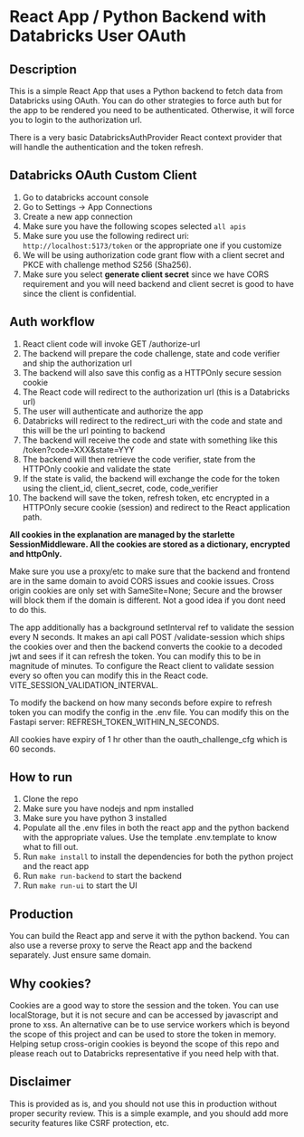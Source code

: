# React App / Python Backend with Databricks User OAuth


## Description

This is a simple React App that uses a Python backend to fetch data from Databricks using OAuth. 
You can do other strategies to force auth but for the app to be rendered you need to be authenticated.
Otherwise, it will force you to login to the authorization url. 

There is a very basic DatabricksAuthProvider React context provider that will handle the authentication and the token refresh.

## Databricks OAuth Custom Client

1. Go to databricks account console
2. Go to Settings -> App Connections
3. Create a new app connection
4. Make sure you have the following scopes selected `all apis`
5. Make sure you use the following redirect uri: `http://localhost:5173/token` or the appropriate one if you customize
6. We will be using authorization code grant flow with a client secret and PKCE with challenge method S256 (Sha256).
7. Make sure you select **generate client secret** since we have CORS requirement and you will need backend and client secret is good to have since the client is confidential.

## Auth workflow

1. React client code will invoke GET /authorize-url
2. The backend will prepare the code challenge, state and code verifier and ship the authorization url
3. The backend will also save this config as a HTTPOnly secure session cookie
4. The React code will redirect to the authorization url (this is a Databricks url)
5. The user will authenticate and authorize the app
6. Databricks will redirect to the redirect_uri with the code and state and this will be the url pointing to backend
7. The backend will receive the code and state with something like this /token?code=XXX&state=YYY
8. The backend will then retrieve the code verifier, state from the HTTPOnly cookie and validate the state
9. If the state is valid, the backend will exchange the code for the token using the client_id, client_secret, code, code_verifier
10. The backend will save the token, refresh token, etc encrypted in a HTTPOnly secure cookie (session) and redirect to the React application path.

**All cookies in the explanation are managed by the starlette SessionMiddleware. All the cookies are stored as a dictionary, encrypted and httpOnly.**

Make sure you use a proxy/etc to make sure that the backend and frontend are in the same domain to avoid CORS issues and cookie issues.
Cross origin cookies are only set with SameSite=None; Secure and the browser will block them if the domain is different. Not a good idea 
if you dont need to do this.

The app additionally has a background setInterval ref to validate the session every N seconds. It makes an api call POST /validate-session which 
ships the cookies over and then the backend converts the cookie to a decoded jwt and sees if it can refresh the token. You can modify this to be in magnitude of minutes.
To configure the React client to validate session every so often you can modify this in the React code. VITE_SESSION_VALIDATION_INTERVAL.

To modify the backend on how many seconds before expire to refresh token you can modify the config in the .env file. 
You can modify this on the Fastapi server: REFRESH_TOKEN_WITHIN_N_SECONDS.

All cookies have expiry of 1 hr other than the oauth_challenge_cfg which is 60 seconds.

## How to run

1. Clone the repo
2. Make sure you have nodejs and npm installed
3. Make sure you have python 3 installed
4. Populate all the .env files in both the react app and the python backend with the appropriate values. Use the template .env.template to know what to fill out.
5. Run `make install` to install the dependencies for both the python project and the react app
6. Run `make run-backend` to start the backend
7. Run `make run-ui` to start the UI

## Production

You can build the React app and serve it with the python backend.
You can also use a reverse proxy to serve the React app and the backend separately. Just ensure same domain.

## Why cookies?

Cookies are a good way to store the session and the token. 
You can use localStorage, but it is not secure and can be accessed by javascript and prone to xss. An alternative 
can be to use service workers which is beyond the scope of this project and can be used to store the token in memory.
Helping setup cross-origin cookies is beyond the scope of this repo and please reach out to Databricks representative 
if you need help with that.

## Disclaimer

This is provided as is, and you should not use this in production without proper security review. 
This is a simple example, and you should add more security features like CSRF protection, etc.